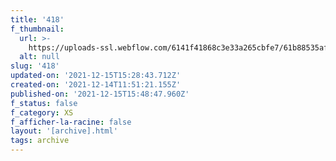 ```yaml
---
title: '418'
f_thumbnail:
  url: >-
    https://uploads-ssl.webflow.com/6141f41868c3e33a265cbfe7/61b88535af8cd081806a21d9_418.jpg
  alt: null
slug: '418'
updated-on: '2021-12-15T15:28:43.712Z'
created-on: '2021-12-14T11:51:21.155Z'
published-on: '2021-12-15T15:48:47.960Z'
f_status: false
f_category: XS
f_afficher-la-racine: false
layout: '[archive].html'
tags: archive
---
```




